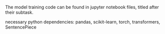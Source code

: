 The model training code can be found in jupyter notebook files, titled after their subtask.


necessary python dependencies:
pandas, scikit-learn, torch, transformers, SentencePiece 